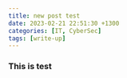 ```yaml
---
title: new post test
date: 2023-02-21 22:51:30 +1300
categories: [IT, CyberSec]
tags: [write-up]
---
```


### This is test 